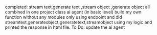 completed:
stream text,generate text ,stream object ,generate object all combined in one project
class
ai agent (in basic level)
build my own function without any modules only using endpoint and did streamtext,generateobject,generatetext,streamobject using my logic and printed the response in html file.
To Do:
update the ai agent 
